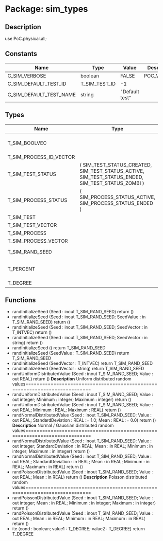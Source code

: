 # Package: sim_types

## Description

use			PoC.physical.all;

## Constants

| Name                    | Type          | Value           | Description |
| ----------------------- | ------------- | --------------- | ----------- |
| C_SIM_VERBOSE           | boolean       |  FALSE          | POC_VERBOSE |
| C_SIM_DEFAULT_TEST_ID   | T_SIM_TEST_ID |  -1             |             |
| C_SIM_DEFAULT_TEST_NAME | string        |  "Default test" |             |
## Types

| Name                    | Type                                                                                               | Description                                                                                                                                                                                                 |
| ----------------------- | -------------------------------------------------------------------------------------------------- | ----------------------------------------------------------------------------------------------------------------------------------------------------------------------------------------------------------- |
| T_SIM_BOOLVEC           |                                                                                                    | ===========================================================================Simulation Task and Status Management===========================================================================                 |
| T_SIM_PROCESS_ID_VECTOR |                                                                                                    |                                                                                                                                                                                                             |
| T_SIM_TEST_STATUS       | ( SIM_TEST_STATUS_CREATED, SIM_TEST_STATUS_ACTIVE, SIM_TEST_STATUS_ENDED, SIM_TEST_STATUS_ZOMBI )  |                                                                                                                                                                                                             |
| T_SIM_PROCESS_STATUS    | ( SIM_PROCESS_STATUS_ACTIVE, SIM_PROCESS_STATUS_ENDED )                                            |                                                                                                                                                                                                             |
| T_SIM_TEST              |                                                                                                    |                                                                                                                                                                                                             |
| T_SIM_TEST_VECTOR       |                                                                                                    |                                                                                                                                                                                                             |
| T_SIM_PROCESS           |                                                                                                    |                                                                                                                                                                                                             |
| T_SIM_PROCESS_VECTOR    |                                                                                                    |                                                                                                                                                                                                             |
| T_SIM_RAND_SEED         |                                                                                                    | ===========================================================================Random Numbers===========================================================================                                        |
| T_PERCENT               |                                                                                                    | ===========================================================================Clock Generation===========================================================================type T_PERCENT is INTEGER'range units |
| T_DEGREE                |                                                                                                    |                                                                                                                                                                                                             |
## Functions
- randInitializeSeed <font id="function_arguments">(Seed : inout T_SIM_RAND_SEED) </font> <font id="function_return">return ()</font>
- randInitializeSeed <font id="function_arguments">(Seed : inout T_SIM_RAND_SEED; SeedValue : in T_SIM_RAND_SEED) </font> <font id="function_return">return ()</font>
- randInitializeSeed <font id="function_arguments">(Seed : inout T_SIM_RAND_SEED; SeedVector : in T_INTVEC) </font> <font id="function_return">return ()</font>
- randInitializeSeed <font id="function_arguments">(Seed : inout T_SIM_RAND_SEED; SeedVector : in string) </font> <font id="function_return">return ()</font>
- randInitializeSeed <font id="function_arguments">()</font> <font id="function_return">return T_SIM_RAND_SEED </font>
- randInitializeSeed <font id="function_arguments">(SeedValue : T_SIM_RAND_SEED) </font> <font id="function_return">return T_SIM_RAND_SEED </font>
- randInitializeSeed <font id="function_arguments">(SeedVector : T_INTVEC) </font> <font id="function_return">return T_SIM_RAND_SEED </font>
- randInitializeSeed <font id="function_arguments">(SeedVector : string) </font> <font id="function_return">return T_SIM_RAND_SEED </font>
- randUniformDistributedValue <font id="function_arguments">(Seed : inout T_SIM_RAND_SEED; Value : out REAL) </font> <font id="function_return">return ()</font>
**Description**
Uniform distributed random values===========================================================================
- randUniformDistributedValue <font id="function_arguments">(Seed : inout T_SIM_RAND_SEED; Value : out integer; Minimum : integer; Maximum : integer) </font> <font id="function_return">return ()</font>
- randUniformDistributedValue <font id="function_arguments">(Seed : inout T_SIM_RAND_SEED; Value : out REAL; Minimum : REAL; Maximum : REAL) </font> <font id="function_return">return ()</font>
- randNormalDistributedValue <font id="function_arguments">(Seed : inout T_SIM_RAND_SEED; Value : out REAL; StandardDeviation : REAL := 1.0; Mean : REAL := 0.0) </font> <font id="function_return">return ()</font>
**Description**
Normal / Gaussian distributed random values===========================================================================
- randNormalDistributedValue <font id="function_arguments">(Seed : inout T_SIM_RAND_SEED; Value : out integer; StandardDeviation : in REAL; Mean : in REAL; Minimum : in integer; Maximum : in integer) </font> <font id="function_return">return ()</font>
- randNormalDistributedValue <font id="function_arguments">(Seed : inout T_SIM_RAND_SEED; Value : out REAL; StandardDeviation : in REAL; Mean : in REAL; Minimum : in REAL; Maximum : in REAL) </font> <font id="function_return">return ()</font>
- randPoissonDistributedValue <font id="function_arguments">(Seed : inout T_SIM_RAND_SEED; Value : out REAL; Mean : in REAL) </font> <font id="function_return">return ()</font>
**Description**
Poisson distributed random values===========================================================================
- randPoissonDistributedValue <font id="function_arguments">(Seed : inout T_SIM_RAND_SEED; Value : out integer; Mean : in REAL; Minimum : in integer; Maximum : in integer) </font> <font id="function_return">return ()</font>
- randPoissonDistributedValue <font id="function_arguments">(Seed : inout T_SIM_RAND_SEED; Value : out REAL; Mean : in REAL; Minimum : in REAL; Maximum : in REAL) </font> <font id="function_return">return ()</font>
- ite <font id="function_arguments">(cond : boolean; value1 : T_DEGREE; value2 : T_DEGREE) </font> <font id="function_return">return T_DEGREE </font>
